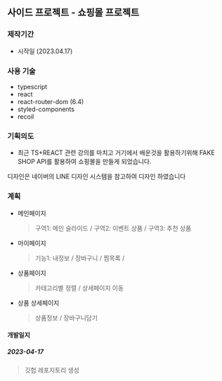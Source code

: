 ## 사이드 프로젝트 - 쇼핑몰 프로젝트

### 제작기간

-   시작일 (2023.04.17)

### 사용 기술

-   typescript
-   react
-   react-router-dom (6.4)
-   styled-components
-   recoil

### 기획의도

-   최근 TS+REACT 관련 강의를 마치고 거기에서 배운것을 활용하기위해
    FAKE SHOP API를 활용하여 쇼핑몰을 만들게 되었습니다.

디자인은 네이버의 LINE 디자인 시스템을 참고하여 디자인 하였습니다

### 계획

-   메인페이지
    > 구역1: 메인 슬라이드 / 구역2: 이벤트 상품 / 구역3: 추천 상품
-   마이페이지
    > 기능1: 내정보 / 장바구니 / 찜목록 /
-   상품페이지
    > 카테고리별 정렬 / 상세페이지 이동
-   상품 상세페이지
    > 상품정보 / 장바구니담기

#### 개발일지

##### 2023-04-17

> 깃헙 레포지토리 생성
